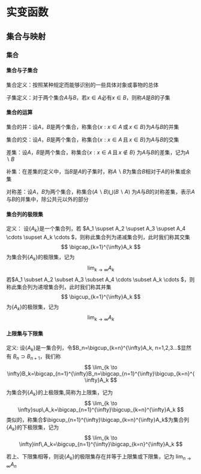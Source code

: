 # 实变函数

## 集合与映射

### 集合

#### 集合与子集合

集合定义：按照某种规定而能够识别的一些具体对象或事物的总体

子集定义：对于两个集合$A$与$B$，若$x\in A$必有$x\in B$，则称$A$是$B$的子集

#### 集合的运算

集合的并：设$A$，$B$是两个集合，称集合$\{ x: x \in A \,\text{或}\, x \in B \}$为$A$与$B$的并集

集合的交：设$A$，$B$是两个集合，称集合$\{ x: x \in A \,\text{且}\, x \in B \}$为$A$与$B$的交集

差集：设$A$，$B$是两个集合，称集合$\{ x: x \in A \,\text{且}\, x \notin B \}$ 为$A$与$B$的差集，记为$A \backslash B$

补集：在差集的定义中，当$B$是$A$的子集时，称$A \backslash B$为集合$B$相对于$A$的补集或余集

对称差：设$A$，$B$为两个集合，称集合$(A \backslash B) \bigcup  (B \backslash A)$ 为$A$与$B$的对称差集，表示$A$与$B$的并集中，除公共元以外的部分

#### 集合列的极限集

定义： 设$\{ A_k \}$是一个集合列，若 $A_1 \supset A_2 \supset A_3 \supset A_4 \cdots \supset A_k \cdots $，则称此集合列为递减集合列，此时我们称其交集 
$$
\bigcap_{k=1}^{\infty}A_k
$$
为集合列$\{A_k\}$的极限集，记为
$$
\lim_{k \to \infty}A_k
$$
若$A_1 \subset A_2 \subset A_3 \subset A_4 \cdots \subset A_k \cdots $，则称此集合列为递增集合列，此时我们称其并集
$$
\bigcup_{k=1}^{\infty}A_k
$$
为$\{A_k\}$的极限集，记为
$$
\lim_{k \to \infty}A_k
$$

#### 上限集与下限集

定义: 设$\{A_k\}$是一集合列，令$B_n=\bigcup_{k=n}^{\infty}A_k, n=1,2,3...$显然有 $B_n \supset B_{n+1}$，我们称
$$
\lim_{k \to \infty}B_k=\bigcap_{n=1}^{\infty}B_n=\bigcap_{n=1}^{\infty}\bigcup_{k=n}^{\infty}A_k
$$

为集合列$\{A_k\}$的上极限集,简称为上限集，记为
$$
\lim_{k \to \infty}sup\,A_k=\bigcap_{n=1}^{\infty}\bigcup_{k=n}^{\infty}A_k
$$
类似的，称集合$\bigcup_{n=1}^{\infty}\bigcap_{k=n}^{\infty}A_k$为集合列$\{A_k\}$的下极限集，记为
$$
\lim_{k \to \infty}inf\,A_k=\bigcup_{n=1}^{\infty}\bigcap_{k=n}^{\infty}A_k
$$

若上、下限集相等，则说$\lbrace A_k \rbrace$的极限集存在并等于上限集或下限集，记为 $\lim_{n\to\infty}A_n$

 